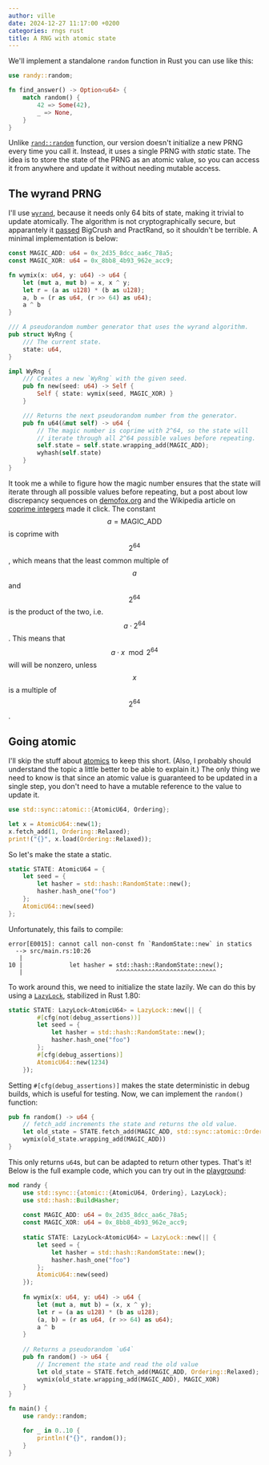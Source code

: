 ```yaml
---
author: ville
date: 2024-12-27 11:17:00 +0200
categories: rngs rust
title: A RNG with atomic state
---
```


We'll implement a standalone `random` function in Rust you can use like this:

```rust
use randy::random;

fn find_answer() -> Option<u64> {
    match random() {
        42 => Some(42),
        _ => None,
    }
}
```

Unlike [`rand::random`](https://docs.rs/rand/latest/rand/fn.random.html) function, our version doesn't initialize a new PRNG every time you call it. Instead, it uses a single PRNG with *static* state. The idea is to store the state of the PRNG as an atomic value, so you can access it from anywhere and update it without needing mutable access.

## The wyrand PRNG

I'll use [`wyrand`](https://github.com/wangyi-fudan/wyhash), because it needs only 64 bits of state, making it trivial to update atomically. The algorithm is not cryptographically secure, but apparantely it [passed](https://github.com/lemire/testingRNG?tab=readme-ov-file#visual-summary) BigCrush and PractRand, so it shouldn't be terrible. A minimal implementation is below:

```rust
const MAGIC_ADD: u64 = 0x_2d35_8dcc_aa6c_78a5;
const MAGIC_XOR: u64 = 0x_8bb8_4b93_962e_acc9;

fn wymix(x: u64, y: u64) -> u64 {
    let (mut a, mut b) = x, x ^ y;
    let r = (a as u128) * (b as u128);
    a, b = (r as u64, (r >> 64) as u64);
    a ^ b
}

/// A pseudorandom number generator that uses the wyrand algorithm.
pub struct WyRng {
    /// The current state.
    state: u64,
}

impl WyRng {
    /// Creates a new `WyRng` with the given seed.
    pub fn new(seed: u64) -> Self {
        Self { state: wymix(seed, MAGIC_XOR) }
    }

    /// Returns the next pseudorandom number from the generator.
    pub fn u64(&mut self) -> u64 {
        // The magic number is coprime with 2^64, so the state will 
        // iterate through all 2^64 possible values before repeating.
        self.state = self.state.wrapping_add(MAGIC_ADD);
        wyhash(self.state)
    }
}
```

It took me a while to figure how the magic number ensures that the state will iterate through all possible values before repeating, but a post about low discrepancy sequences on [demofox.org](https://blog.demofox.org/2024/05/19/a-low-discrepancy-shuffle-iterator-random-access-inversion/) and the Wikipedia article on [coprime integers](https://en.wikipedia.org/wiki/Coprime_integers) made it click. The constant $$a=\text{MAGIC_ADD}$$ is coprime with $$2^{64}$$, which means that the least common multiple of $$a$$ and $$2^{64}$$ is the product of the two, i.e. $$a \cdot 2^{64}$$. This means that $$a \cdot x \mod 2^{64}$$ will will be nonzero, unless $$x$$ is a multiple of $$2^{64}$$.

## Going atomic

I'll skip the stuff about [atomics](https://doc.rust-lang.org/nomicon/atomics.html) to keep this short. (Also, I probably should understand the topic a little better to be able to explain it.) The only thing we need to know is that since an atomic value is guaranteed to be updated in a single step, you don't need to have a mutable reference to the value to update it.

```rust
use std::sync::atomic::{AtomicU64, Ordering};

let x = AtomicU64::new(1);
x.fetch_add(1, Ordering::Relaxed);
print!("{}", x.load(Ordering::Relaxed));
```

So let's make the state a static.

```rust
static STATE: AtomicU64 = {
    let seed = {
        let hasher = std::hash::RandomState::new();
        hasher.hash_one("foo")
    };
    AtomicU64::new(seed)
};
```

Unfortunately, this fails to compile:

```text
error[E0015]: cannot call non-const fn `RandomState::new` in statics
  --> src/main.rs:10:26
   |
10 |             let hasher = std::hash::RandomState::new();
   |                          ^^^^^^^^^^^^^^^^^^^^^^^^^^^^
```

To work around this, we need to initialize the state lazily. We can do this by using a [`LazyLock`](https://doc.rust-lang.org/std/sync/struct.LazyLock.html), stabilized in Rust 1.80:

```rust
static STATE: LazyLock<AtomicU64> = LazyLock::new(|| {
        #[cfg(not(debug_assertions))]
        let seed = {
            let hasher = std::hash::RandomState::new();
            hasher.hash_one("foo")
        };
        #[cfg(debug_assertions)]
        AtomicU64::new(1234)
    });
```

Setting `#[cfg(debug_assertions)]` makes the state deterministic in debug builds, which is useful for testing. Now, we can implement the `random()` function:

```rust
pub fn random() -> u64 {
    // fetch_add increments the state and returns the old value.
    let old_state = STATE.fetch_add(MAGIC_ADD, std::sync::atomic::Ordering::Relaxed);
    wymix(old_state.wrapping_add(MAGIC_ADD))
}
```

This only returns `u64`s, but can be adapted to return other types. That's it!  Below is the full example code, which you can try out in the [playground](https://play.rust-lang.org/?version=stable&mode=debug&edition=2021&code=mod+randy+%7B%0A++++use+std%3A%3Async%3A%3A%7Batomic%3A%3A%7BAtomicU64%2C+Ordering%7D%2C+LazyLock%7D%3B%0A++++use+std%3A%3Ahash%3A%3ABuildHasher%3B%0A++++%0A++++const+MAGIC_ADD%3A+u64+%3D+0x_2d35_8dcc_aa6c_78a5%3B%0A++++const+MAGIC_XOR%3A+u64+%3D+0x_8bb8_4b93_962e_acc9%3B%0A++++%0A++++static+STATE%3A+LazyLock%3CAtomicU64%3E+%3D+LazyLock%3A%3Anew%28%7C%7C+%7B%0A++++++++let+seed+%3D+%7B%0A++++++++++++let+hasher+%3D+std%3A%3Ahash%3A%3ARandomState%3A%3Anew%28%29%3B%0A++++++++++++hasher.hash_one%28%22foo%22%29%0A++++++++%7D%3B%0A++++++++AtomicU64%3A%3Anew%28seed%29%0A++++%7D%29%3B%0A++++%0A++++fn+wymix%28x%3A+u64%2C+y%3A+u64%29+-%3E+u64+%7B%0A++++++++let+%28mut+a%2C+mut+b%29+%3D+%28x%2C+x+%5E+y%29%3B%0A++++++++let+r+%3D+%28a+as+u128%29+*+%28b+as+u128%29%3B%0A++++++++%28a%2C+b%29+%3D+%28r+as+u64%2C+%28r+%3E%3E+64%29+as+u64%29%3B%0A++++++++a+%5E+b%0A++++%7D%0A++++%0A++++%2F%2F+Returns+a+pseudorandom+%60u64%60%0A++++pub+fn+random%28%29+-%3E+u64+%7B%0A++++++++%2F%2F+Increment+the+state+and+read+the+old+value%0A++++++++let+old_state+%3D+STATE.fetch_add%28MAGIC_ADD%2C+Ordering%3A%3ARelaxed%29%3B%0A++++++++wymix%28old_state.wrapping_add%28MAGIC_ADD%29%2C+MAGIC_XOR%29%0A++++%7D%0A%7D%0A%0Afn+main%28%29+%7B%0A++++use+randy%3A%3Arandom%3B%0A%0A++++for+_+in+0..10+%7B%0A++++++++println%21%28%22%7B%7D%22%2C+random%28%29%29%3B%0A++++%7D%0A%7D):

```rust
mod randy {
    use std::sync::{atomic::{AtomicU64, Ordering}, LazyLock};
    use std::hash::BuildHasher;
    
    const MAGIC_ADD: u64 = 0x_2d35_8dcc_aa6c_78a5;
    const MAGIC_XOR: u64 = 0x_8bb8_4b93_962e_acc9;
    
    static STATE: LazyLock<AtomicU64> = LazyLock::new(|| {
        let seed = {
            let hasher = std::hash::RandomState::new();
            hasher.hash_one("foo")
        };
        AtomicU64::new(seed)
    });
    
    fn wymix(x: u64, y: u64) -> u64 {
        let (mut a, mut b) = (x, x ^ y);
        let r = (a as u128) * (b as u128);
        (a, b) = (r as u64, (r >> 64) as u64);
        a ^ b
    }
    
    // Returns a pseudorandom `u64`
    pub fn random() -> u64 {
        // Increment the state and read the old value
        let old_state = STATE.fetch_add(MAGIC_ADD, Ordering::Relaxed);
        wymix(old_state.wrapping_add(MAGIC_ADD), MAGIC_XOR)
    }
}

fn main() {
    use randy::random;

    for _ in 0..10 {
        println!("{}", random());
    }
}
```
